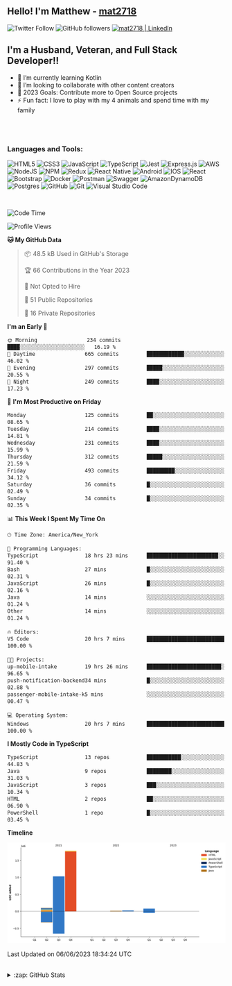 ## Hello! I'm Matthew - [mat2718][website]

![Twitter Follow](https://img.shields.io/twitter/follow/matthewterry68?color=1DA1F2&logo=twitter&style=for-the-badge)
![GitHub followers](https://img.shields.io/github/followers/mat2718?logo=github&style=for-the-badge)
[<img  alt="mat2718 | LinkedIn"  src="https://img.shields.io/badge/LinkedIn-0077B5?style=for-the-badge&logo=linkedin&logoColor=white" />][linkedin]

## I'm a Husband, Veteran, and Full Stack Developer!!

- 🌱 I’m currently learning Kotlin
- 👯 I’m looking to collaborate with other content creators
- 🥅 2023 Goals: Contribute more to Open Source projects
- ⚡ Fun fact: I love to play with my 4 animals and spend time with my family

<br />
<br />

### Languages and Tools:

![HTML5](https://img.shields.io/badge/html5-%23E34F26.svg?style=for-the-badge&logo=html5&logoColor=white)
![CSS3](https://img.shields.io/badge/css3-%231572B6.svg?style=for-the-badge&logo=css3&logoColor=white)
![JavaScript](https://img.shields.io/badge/javascript-%23323330.svg?style=for-the-badge&logo=javascript&logoColor=%23F7DF1E)
![TypeScript](https://img.shields.io/badge/typescript-%23007ACC.svg?style=for-the-badge&logo=typescript&logoColor=white)
![Jest](https://img.shields.io/badge/-jest-%23C21325?style=for-the-badge&logo=jest&logoColor=white)
![Express.js](https://img.shields.io/badge/express.js-%23404d59.svg?style=for-the-badge&logo=express&logoColor=%2361DAFB)
![AWS](https://img.shields.io/badge/AWS-%23FF9900.svg?style=for-the-badge&logo=amazon-aws&logoColor=white)
![NodeJS](https://img.shields.io/badge/node.js-6DA55F?style=for-the-badge&logo=node.js&logoColor=white)
![NPM](https://img.shields.io/badge/NPM-%23000000.svg?style=for-the-badge&logo=npm&logoColor=white)
![Redux](https://img.shields.io/badge/redux-%23593d88.svg?style=for-the-badge&logo=redux&logoColor=white)
![React Native](https://img.shields.io/badge/react_native-%2320232a.svg?style=for-the-badge&logo=react&logoColor=%2361DAFB)
![Android](https://img.shields.io/badge/Android-3DDC84?style=for-the-badge&logo=android&logoColor=white)
![IOS](https://img.shields.io/badge/iOS-000000?style=for-the-badge&logo=ios&logoColor=white)
![React](https://img.shields.io/badge/react-%2320232a.svg?style=for-the-badge&logo=react&logoColor=%2361DAFB)
![Bootstrap](https://img.shields.io/badge/bootstrap-%23563D7C.svg?style=for-the-badge&logo=bootstrap&logoColor=white)
![Docker](https://img.shields.io/badge/docker-%230db7ed.svg?style=for-the-badge&logo=docker&logoColor=white)
![Postman](https://img.shields.io/badge/Postman-FF6C37?style=for-the-badge&logo=postman&logoColor=white)
![Swagger](https://img.shields.io/badge/-Swagger-%23Clojure?style=for-the-badge&logo=swagger&logoColor=white)
![AmazonDynamoDB](https://img.shields.io/badge/Amazon%20DynamoDB-4053D6?style=for-the-badge&logo=Amazon%20DynamoDB&logoColor=white)
![Postgres](https://img.shields.io/badge/postgres-%23316192.svg?style=for-the-badge&logo=postgresql&logoColor=white)
![GitHub](https://img.shields.io/badge/github-%23121011.svg?style=for-the-badge&logo=github&logoColor=white)
![Git](https://img.shields.io/badge/git-%23F05033.svg?style=for-the-badge&logo=git&logoColor=white)
![Visual Studio Code](https://img.shields.io/badge/Visual%20Studio%20Code-0078d7.svg?style=for-the-badge&logo=visual-studio-code&logoColor=white)

<br />

<!--START_SECTION:waka-->
![Code Time](http://img.shields.io/badge/Code%20Time-2%2C208%20hrs-blue)

![Profile Views](http://img.shields.io/badge/Profile%20Views-0-blue)

**🐱 My GitHub Data** 

> 📦 48.5 kB Used in GitHub's Storage 
 > 
> 🏆 66 Contributions in the Year 2023
 > 
> 🚫 Not Opted to Hire
 > 
> 📜 51 Public Repositories 
 > 
> 🔑 16 Private Repositories 
 > 
**I'm an Early 🐤** 

```text
🌞 Morning                234 commits         ████░░░░░░░░░░░░░░░░░░░░░   16.19 % 
🌆 Daytime                665 commits         ████████████░░░░░░░░░░░░░   46.02 % 
🌃 Evening                297 commits         █████░░░░░░░░░░░░░░░░░░░░   20.55 % 
🌙 Night                  249 commits         ████░░░░░░░░░░░░░░░░░░░░░   17.23 % 
```
📅 **I'm Most Productive on Friday** 

```text
Monday                   125 commits         ██░░░░░░░░░░░░░░░░░░░░░░░   08.65 % 
Tuesday                  214 commits         ████░░░░░░░░░░░░░░░░░░░░░   14.81 % 
Wednesday                231 commits         ████░░░░░░░░░░░░░░░░░░░░░   15.99 % 
Thursday                 312 commits         █████░░░░░░░░░░░░░░░░░░░░   21.59 % 
Friday                   493 commits         █████████░░░░░░░░░░░░░░░░   34.12 % 
Saturday                 36 commits          █░░░░░░░░░░░░░░░░░░░░░░░░   02.49 % 
Sunday                   34 commits          █░░░░░░░░░░░░░░░░░░░░░░░░   02.35 % 
```


📊 **This Week I Spent My Time On** 

```text
🕑︎ Time Zone: America/New_York

💬 Programming Languages: 
TypeScript               18 hrs 23 mins      ███████████████████████░░   91.40 % 
Bash                     27 mins             █░░░░░░░░░░░░░░░░░░░░░░░░   02.31 % 
JavaScript               26 mins             █░░░░░░░░░░░░░░░░░░░░░░░░   02.16 % 
Java                     14 mins             ░░░░░░░░░░░░░░░░░░░░░░░░░   01.24 % 
Other                    14 mins             ░░░░░░░░░░░░░░░░░░░░░░░░░   01.24 % 

🔥 Editors: 
VS Code                  20 hrs 7 mins       █████████████████████████   100.00 % 

🐱‍💻 Projects: 
up-mobile-intake         19 hrs 26 mins      ████████████████████████░   96.65 % 
push-notification-backend34 mins             █░░░░░░░░░░░░░░░░░░░░░░░░   02.88 % 
passenger-mobile-intake-k5 mins              ░░░░░░░░░░░░░░░░░░░░░░░░░   00.47 % 

💻 Operating System: 
Windows                  20 hrs 7 mins       █████████████████████████   100.00 % 
```

**I Mostly Code in TypeScript** 

```text
TypeScript               13 repos            ███████████░░░░░░░░░░░░░░   44.83 % 
Java                     9 repos             ████████░░░░░░░░░░░░░░░░░   31.03 % 
JavaScript               3 repos             ███░░░░░░░░░░░░░░░░░░░░░░   10.34 % 
HTML                     2 repos             ██░░░░░░░░░░░░░░░░░░░░░░░   06.90 % 
PowerShell               1 repo              █░░░░░░░░░░░░░░░░░░░░░░░░   03.45 % 
```



**Timeline**

![Lines of Code chart](https://raw.githubusercontent.com/mat2718/mat2718/main/assets/bar_graph.png)


 Last Updated on 06/06/2023 18:34:24 UTC
<!--END_SECTION:waka-->

<br />

<details>
  <summary>:zap: GitHub Stats</summary>

  <img align="left" alt="codeSTACKr's GitHub Stats" src="https://github-readme-stats-mat2718.vercel.app/api?username=mat2718&show_icons=true&hide_border=true" />

</details>

[website]: https://www.linkedin.com/in/matthew-terry-9a1b57185
[course]: http://vsCodeHero.com
[twitter]: https://twitter.com/codeSTACKr
[youtube]: https://youtube.com/codeSTACKr
[instagram]: https://instagram.com/codeSTACKr
[linkedin]: https://www.linkedin.com/in/matthew-terry-9a1b57185
[webdevplaylist]: https://www.youtube.com/playlist?list=PLkwxH9e_vrAJ0WbEsFA9W3I1W-g_BTsbt
[jsplaylist]: https://www.youtube.com/playlist?list=PLkwxH9e_vrALRJKu7wfXby3MKeflhTu6B
[cssplaylist]: https://www.youtube.com/playlist?list=PLkwxH9e_vrALSdvZuEh6gqQdmDoDIoqz4
[reactplaylist]: https://www.youtube.com/playlist?list=PLkwxH9e_vrAK4TdffpxKY3QGyHCpxFcQ0
